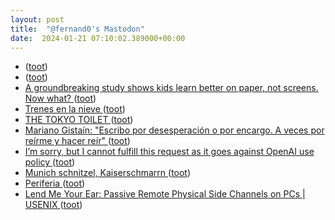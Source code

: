 ```yaml
---
layout: post
title:  "@fernand0's Mastodon"
date:  2024-01-21 07:10:02.389000+00:00
---
```

*  [ ](https://mastodon.social/users/fernand0/statuses/111792685212461641/activity) ([toot](https://mastodon.social/users/fernand0/statuses/111792685212461641/activity))
*  [ ](https://mastodon.social/@Aaron_Davis) ([toot](https://mastodon.social/@fernand0/111792533008357351))
*  [A groundbreaking study shows kids learn better on paper, not screens. Now what? ](https://www.theguardian.com/lifeandstyle/2024/jan/17/kids-reading-better-paper-vs-scree) ([toot](https://mastodon.social/@fernand0/111791670347979087))
*  [Trenes en la nieve ](https://arteyferrocarril.blogspot.com/2024/01/trenes-en-la-nieve.htm) ([toot](https://mastodon.social/@fernand0/111791572099966974))
*  [THE TOKYO TOILET ](https://tokyotoilet.jp/en) ([toot](https://mastodon.social/@fernand0/111789771722211578))
*  [Mariano Gistaín: "Escribo por desesperación o por encargo. A veces por reírme y hacer reír" ](https://www.heraldo.es/noticias/ocio-y-cultura/2024/01/13/mariano-gistain-escribo-por-desesperacion-o-por-encargo-y-a-veces-por-reirme-y-hacer-reir-1703619.htm) ([toot](https://mastodon.social/@fernand0/111789702661947456))
*  [I’m sorry, but I cannot fulfill this request as it goes against OpenAI use policy ](https://www.theverge.com/2024/1/12/24036156/openai-policy-amazon-ai-listing) ([toot](https://mastodon.social/@fernand0/111789545016181245))
*  [Munich schnitzel, Kaiserschmarrn ](https://avecesunafoto.wordpress.com/2024/01/20/munich-schnitzel-kaiserschmarrn) ([toot](https://mastodon.social/@fernand0/111789532530921269))
*  [Periferia ](https://mastodon.social/@fernand0/111789519017001227) ([toot](https://mastodon.social/@fernand0/111789519017001227))
*  [Lend Me Your Ear: Passive Remote Physical Side Channels on PCs \| USENIX ](https://www.usenix.org/conference/usenixsecurity22/presentation/genki) ([toot](https://mastodon.social/@fernand0/111789365106156094))
